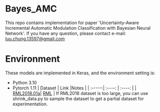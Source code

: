 # Bayes_AMC
This repo contains implementation for paper 'Uncertainty-Aware Incremental Automatic Modulation Classification with Bayesian Neural Network'.
If you have any question, please contact e-mail: luu.chung.13597@gmail.com
# Environment
These models are implemented in Keras, and the environment setting is:
* Python 3.10
* Pytorch 1.11
| Dataset | Link |Notes |
| :-----:| :----: | :----: |
| [RML2018.01a](https://ieeexplore.ieee.org/abstract/document/8267032)| [RML](http://radioml.com) | If RML2018 dataset is too large, you can use shrink_data.py to sample the dataset to get a partial dataset for experimentation.


